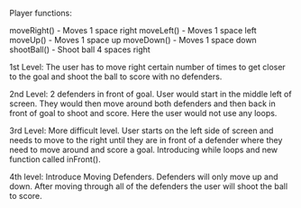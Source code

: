 Player functions:

moveRight() - Moves 1 space right
moveLeft() - Moves 1 space left
moveUp() - Moves 1 space up
moveDown() - Moves 1 space down
shootBall() - Shoot ball 4 spaces right

1st Level: The user has to move right certain number of times to get closer to the goal and shoot the ball to score with no defenders.

2nd Level: 2 defenders in front of goal. User would start in the middle left of screen. They would then move around both defenders and then back in front of goal to shoot and score. Here the user would not use any loops.

3rd Level: More difficult level. User starts on the left side of screen and needs to move to the right until they are in front of a defender where they need to move around and score a goal. Introducing while loops and new function called inFront().

4th level: Introduce Moving Defenders. Defenders will only move up and down. After moving through all of the defenders the user will shoot the ball to score.